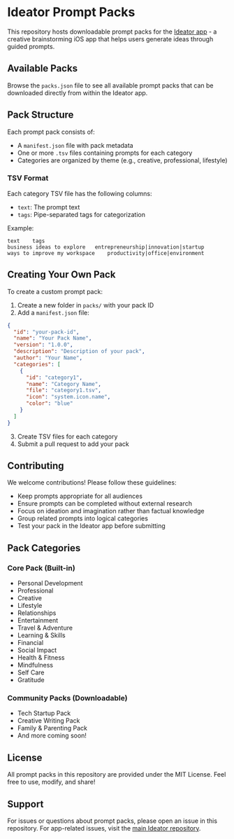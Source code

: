 # Ideator Prompt Packs

This repository hosts downloadable prompt packs for the [Ideator app](https://github.com/atomantic/Ideator) - a creative brainstorming iOS app that helps users generate ideas through guided prompts.

## Available Packs

Browse the `packs.json` file to see all available prompt packs that can be downloaded directly from within the Ideator app.

## Pack Structure

Each prompt pack consists of:
- A `manifest.json` file with pack metadata
- One or more `.tsv` files containing prompts for each category
- Categories are organized by theme (e.g., creative, professional, lifestyle)

### TSV Format

Each category TSV file has the following columns:
- `text`: The prompt text
- `tags`: Pipe-separated tags for categorization

Example:
```tsv
text	tags
business ideas to explore	entrepreneurship|innovation|startup
ways to improve my workspace	productivity|office|environment
```

## Creating Your Own Pack

To create a custom prompt pack:

1. Create a new folder in `packs/` with your pack ID
2. Add a `manifest.json` file:
```json
{
  "id": "your-pack-id",
  "name": "Your Pack Name",
  "version": "1.0.0",
  "description": "Description of your pack",
  "author": "Your Name",
  "categories": [
    {
      "id": "category1",
      "name": "Category Name",
      "file": "category1.tsv",
      "icon": "system.icon.name",
      "color": "blue"
    }
  ]
}
```

3. Create TSV files for each category
4. Submit a pull request to add your pack

## Contributing

We welcome contributions! Please follow these guidelines:
- Keep prompts appropriate for all audiences
- Ensure prompts can be completed without external research
- Focus on ideation and imagination rather than factual knowledge
- Group related prompts into logical categories
- Test your pack in the Ideator app before submitting

## Pack Categories

### Core Pack (Built-in)
- Personal Development
- Professional
- Creative
- Lifestyle
- Relationships
- Entertainment
- Travel & Adventure
- Learning & Skills
- Financial
- Social Impact
- Health & Fitness
- Mindfulness
- Self Care
- Gratitude

### Community Packs (Downloadable)
- Tech Startup Pack
- Creative Writing Pack
- Family & Parenting Pack
- And more coming soon!

## License

All prompt packs in this repository are provided under the MIT License. Feel free to use, modify, and share!

## Support

For issues or questions about prompt packs, please open an issue in this repository.
For app-related issues, visit the [main Ideator repository](https://github.com/atomantic/Ideator).